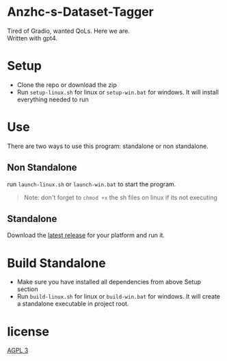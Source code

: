 # Anzhc-s-Dataset-Tagger

Tired of Gradio, wanted QoLs. Here we are.  
Written with gpt4.

# Setup

- Clone the repo or download the zip
- Run `setup-linux.sh` for linux or `setup-win.bat` for windows. It will install everything needed to run

# Use

There are two ways to use this program: standalone or non standalone.

## Non Standalone

run `launch-linux.sh` or `launch-win.bat` to start the program.

> Note: don't forget to `chmod +x` the sh files on linux if its not executing

## Standalone

Download the [latest release](https://github.com/Anzhc/Anzhc-s-Dataset-Tagger/releases) for your platform and run it.

# Build Standalone

- Make sure you have installed all dependencies from above Setup section
- Run `build-linux.sh` for linux or `build-win.bat` for windows. It will create a standalone executable in project root.

# license

[AGPL 3](LICENSE)
